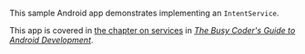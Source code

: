 This sample Android app demonstrates
implementing an `IntentService`.

This app is covered in 
[the chapter on services](https://commonsware.com/Android/previews/services-and-the-command-pattern)
in [*The Busy Coder's Guide to Android Development*](https://commonsware.com/Android/).

